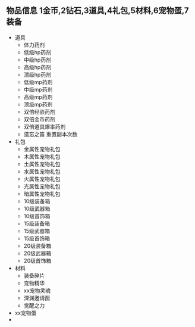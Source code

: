 ## 物品信息 1金币,2钻石,3道具,4礼包,5材料,6宠物蛋,7装备
- 道具
    - 体力药剂
    - 低级hp药剂
    - 中级hp药剂
    - 高级hp药剂
    - 顶级hp药剂
    - 低级mp药剂
    - 中级mp药剂
    - 高级mp药剂
    - 顶级mp药剂
    - 双倍经验药剂
    - 双倍金币药剂
    - 双倍道具爆率药剂
    - 遗忘之笛 重置副本次数
- 礼包
    - 金属性宠物礼包
    - 木属性宠物礼包
    - 土属性宠物礼包
    - 水属性宠物礼包
    - 火属性宠物礼包
    - 光属性宠物礼包
    - 暗属性宠物礼包
    - 10级装备箱
    - 10级武器箱
    - 10级首饰箱
    - 15级装备箱
    - 15级武器箱
    - 15级首饰箱
    - 20级装备箱
    - 20级武器箱
    - 20级首饰箱
- 材料
    - 装备碎片
    - 宠物精华
    - xx宠物灵魂
    - 深渊邀请函
    - 觉醒之力
- xx宠物蛋
- 
